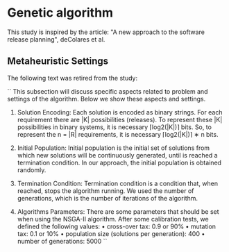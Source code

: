 # Genetic algorithm

This study is inspired by the article:
"A new approach to the software release planning", deColares et al.

## Metaheuristic Settings

The following text was retired from the study:

``
This subsection will discuss specific aspects related to problem and settings of the algorithm. Below we show these aspects and settings.

1. Solution Encoding: Each solution is encoded as binary strings. For each requirement there are |K| possibilities (releases). To represent these |K| possibilities in binary systems, it is necessary ⌈log2(|K|)⌉ bits. So, to represent the n = |R| requirements, it is necessary ⌈log2(|K|)⌉ ∗ n bits.

2. Initial Population: Initial population is the initial set of solutions from which new solutions will be continuously generated, until is reached a termination condition. In our approach, the initial population is obtained randomly.

3. Termination Condition: Termination condition is a condition that, when reached, stops the algorithm running. We used the number of generations, which is the number of iterations of the algorithm.

4. Algorithms Parameters: There are some parameters that should be set when using the NSGA-II algorithm. After some calibration tests, we defined the following values:
   • cross-over tax: 0.9 or 90%
   • mutation tax: 0.1 or 10%
   • population size (solutions per generation): 400
   • number of generations: 5000
   ``
